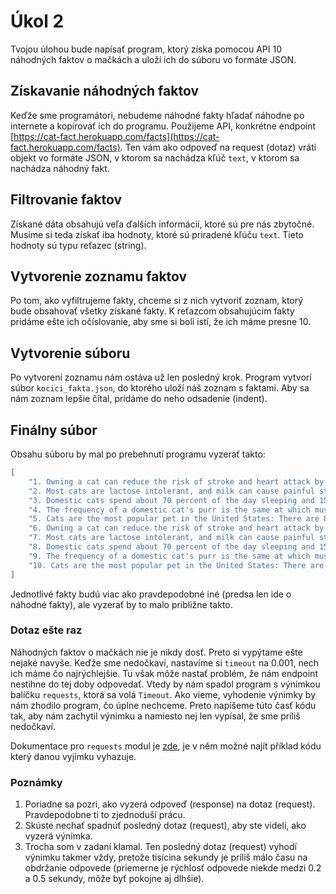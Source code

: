 # Úkol 2

Tvojou úlohou bude napísať program, ktorý získa pomocou API 10 náhodných faktov o mačkách a uloží ich do súboru vo formáte JSON.

## Získavanie náhodných faktov

Keďže sme programátori, nebudeme náhodné fakty hľadať náhodne po internete a kopírovať ich do programu. Použijeme API, konkrétne endpoint [https://cat-fact.herokuapp.com/facts](https://cat-fact.herokuapp.com/facts). Ten vám ako odpoveď na request (dotaz) vráti objekt vo formáte JSON, v ktorom sa nachádza kľúč `text`, v ktorom sa nachádza náhodný fakt.

## Filtrovanie faktov

Získané dáta obsahujú veľa ďalších informácií, ktoré sú pre nás zbytočné. Musíme si teda získať iba hodnoty, ktoré sú priradené kľúču `text`. Tieto hodnoty sú typu reťazec (string).

## Vytvorenie zoznamu faktov

Po tom, ako vyfiltrujeme fakty, chceme si z nich vytvoriť zoznam, ktorý bude obsahovať všetky získané fakty. K reťazcom obsahujúcim fakty pridáme ešte ich očíslovanie, aby sme si boli istí, že ich máme presne 10.

## Vytvorenie súboru

Po vytvorení zoznamu nám ostáva už len posledný krok. Program vytvorí súbor `kocici_fakta.json`, do ktorého uloží náš zoznam s faktami. Aby sa nám zoznam lepšie čítal, pridáme do neho odsadenie (indent).

## Finálny súbor

Obsahu súboru by mal po prebehnutí programu vyzerať takto:

```json
[
    "1. Owning a cat can reduce the risk of stroke and heart attack by a third.",
    "2. Most cats are lactose intolerant, and milk can cause painful stomach cramps and diarrhea. It's best to forego the milk and just give your cat the standard: clean, cool drinking water.",
    "3. Domestic cats spend about 70 percent of the day sleeping and 15 percent of the day grooming.",
    "4. The frequency of a domestic cat's purr is the same at which muscles and bones repair themselves.",
    "5. Cats are the most popular pet in the United States: There are 88 million pet cats and 74 million dogs.",
    "6. Owning a cat can reduce the risk of stroke and heart attack by a third.",
    "7. Most cats are lactose intolerant, and milk can cause painful stomach cramps and diarrhea. It's best to forego the milk and just give your cat the standard: clean, cool drinking water.",
    "8. Domestic cats spend about 70 percent of the day sleeping and 15 percent of the day grooming.",
    "9. The frequency of a domestic cat's purr is the same at which muscles and bones repair themselves.",
    "10. Cats are the most popular pet in the United States: There are 88 million pet cats and 74 million dogs."
]
```

Jednotlivé fakty budú viac ako pravdepodobné iné (predsa len ide o náhodné fakty), ale vyzerať by to malo približne takto.

### Dotaz ešte raz

Náhodných faktov o mačkách nie je nikdy dosť. Preto si vypýtame ešte nejaké navyše. Keďže sme nedočkaví, nastavíme si `timeout` na 0.001, nech ich máme čo najrýchlejšie. Tu však môže nastať problém, že nám endpoint nestihne do tej doby odpovedať. Vtedy by nám spadol program s výnimkou balíčku `requests`, ktorá sa volá `Timeout`. Ako vieme, vyhodenie výnimky by nám zhodilo program, čo úplne nechceme. Preto napíšeme túto časť kódu tak, aby nám zachytil výnimku a namiesto nej len vypísal, že sme príliš nedočkaví.

Dokumentace pro `requests` modul je [zde](https://requests.readthedocs.io/en/latest/user/quickstart/), je v něm možné najít příklad kódu který danou vyjímku vyhazuje.

### Poznámky

1. Poriadne sa pozri, ako vyzerá odpoveď (response) na dotaz (request). Pravdepodobne ti to zjednoduší prácu.
2. Skúste nechať spadnúť posledný dotaz (request), aby ste videli, ako vyzerá výnimka.
3. Trocha som v zadaní klamal. Ten posledný dotaz (request) vyhodí výnimku takmer vždy, pretože tisícina sekundy je príliš málo času na obdržanie odpovede (priemerne je rýchlosť odpovede niekde medzi 0.2 a 0.5 sekundy, môže byť pokojne aj dlhšie).

